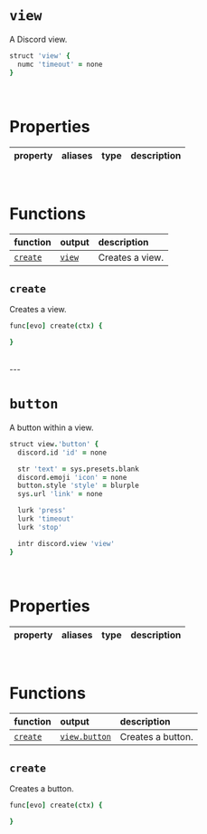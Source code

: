 # `view`

A Discord view.

```coffee
struct 'view' {
  numc 'timeout' = none
}
```

<br>

# Properties

| property | aliases | type | description |
| :------- | :------ | :--- | :---------- |

<br>

# Functions

| function | output | description |
| :------- | :----- | :---------- |
| [`create`](create) | [`view`](#view) | Creates a view. |


## `create`
Creates a view.

```coffee
func[evo] create(ctx) {

}
```

<br>
---
<br>

# `button`

A button within a view.

```coffee
struct view.'button' {
  discord.id 'id' = none

  str 'text' = sys.presets.blank
  discord.emoji 'icon' = none
  button.style 'style' = blurple
  sys.url 'link' = none

  lurk 'press'
  lurk 'timeout'
  lurk 'stop'

  intr discord.view 'view'
}
```

<br>

# Properties

| property | aliases | type | description |
| :------- | :------ | :--- | :---------- |

<br>

# Functions

| function | output | description |
| :------- | :----- | :---------- |
| [`create`](create) | [`view.button`](#button) | Creates a button. |


## `create`
Creates a button.

```coffee
func[evo] create(ctx) {

}
```